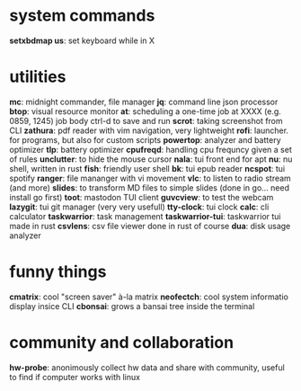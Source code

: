 # system commands
**setxbdmap us**: set keyboard while in X

# utilities
**mc**: midnight commander, file manager
**jq**: command line json processor
**btop**: visual resource monitor
**at**: scheduling a one-time job
    at XXXX (e.g. 0859, 1245)
    job body
    ctrl-d to save and run
**scrot**: taking screenshot from CLI
**zathura**: pdf reader with vim navigation, very lightweight
**rofi**: launcher. for programs, but also for custom scripts
**powertop**: analyzer and battery optimizer
**tlp**: battery optimizer
**cpufreqd**: handling cpu frequncy given a set of rules
**unclutter**: to hide the mouse cursor
**nala**: tui front end for apt
**nu**: nu shell, written in rust
**fish**: friendly user shell
**bk**: tui epub reader
**ncspot**: tui spotify
**ranger**: file mananger with vi movement
**vlc**: to listen to radio stream (and more)
**slides**: to transform MD files to simple slides (done in go... need install go first)
**toot**: mastodon TUI client
**guvcview**: to test the webcam
**lazygit**: tui git manager (very very usefull)
**tty-clock**: tui clock
**calc**: cli calculator
**taskwarrior**: task management
**taskwarrior-tui**: taskwarrior tui made in rust
**csvlens**: csv file viewer done in rust of course
**dua**: disk usage analyzer

# funny things
**cmatrix**: cool "screen saver" à-la matrix
**neofectch**: cool system informatio display insice CLI
**cbonsai**: grows a bansai tree inside the terminal

# community and collaboration
**hw-probe**: anonimously collect hw data and share with community, useful to find if computer works with linux
